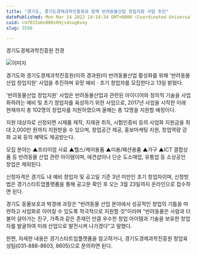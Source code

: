 ```yaml
---
title: "경기도, 경기도경제과학진흥원과 함께 반려동물산업 창업지원 사업 추진"
datePublished: Mon Mar 14 2022 14:14:34 GMT+0000 (Coordinated Universal Time)
cuid: cm7033u6n000z09js4sug6voy
slug: 3556

---
```



경기도경제과학진흥원 전경

![이미지](https://cdn.hashnode.com/res/hashnode/image/upload/v1739254302368/2ab46a7c-ea0f-4e30-8a9a-a6f2ba88a0cb.jpeg)

경기도와 경기도경제과학진흥원(이하 경과원)이 반려동물산업 활성화를 위해 '반려동물산업 창업지원' 사업을 추진하며 유망 예비ㆍ초기 창업자를 모집한다고 13일 밝혔다.

'반려동물산업 창업지원' 사업은 반려동물산업과 관련된 아이디어와 창의적 기술을 사업화하려는 예비 및 초기 창업자를 육성하기 위한 사업으로, 2017년 사업을 시작한 이래 현재까지 총 102명의 창업자를 지원하였으며 올해는 총 12명을 지원할 예정이다.

지원 대상자로 선정되면 시제품 제작, 지재권 취득, 시험인증비 등의 사업화 지원금을 최대 2,000만 원까지 지원받을 수 있으며, 창업공간 제공, 홍보마케팅 지원, 창업역량 강화 교육 등의 혜택도 제공받는다.

모집 분야는 ▲프리미엄 사료 ▲헬스/케어용품 ▲미용/패션용품 ▲가구 ▲ICT 결합상품 등 반려동물 산업 관련 아이템이며, 애견샵이나 단순 도소매업, 유통업 등 소상공인 창업은 제외된다.

신청자격은 경기도 내 예비 창업자 및 공고일 기준 3년 미만인 초기 창업자이며, 신청방법은 경기스타트업플랫폼을 통해 공고문 확인 후 오는 3월 23일까지 온라인으로 접수하면 된다.

경기도 동물보호과 박경애 과장은 "반려동물 산업 분야에서 성공적인 창업의 기틀을 마련하고 사업화로 이어질 수 있도록 적극적으로 지원할 것"이라며 "반려동물은 사람과 더불어 살아가는 친구, 가족과 같은 존재인 만큼 우수한 창업 아이템과 기술을 보유한 창업자를 발굴하여 미래 산업으로 발전시켜 나가겠다"고 말했다.

한편, 자세한 내용은 경기스타트업플랫폼을 참고하거나, 경기도경제과학진흥원 창업육성팀(031-888-8603, 8605)으로 문의하면 된다.